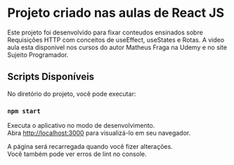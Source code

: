 # Projeto criado nas aulas de React JS

Este projeto foi desenvolvido para fixar conteudos ensinados sobre Requisições HTTP com conceitos de useEffect, useStates e Rotas. A video aula esta disponivel nos cursos do autor Matheus Fraga na Udemy e no site Sujeito Programador.

## Scripts Disponíveis

No diretório do projeto, você pode executar:

### `npm start`

Executa o aplicativo no modo de desenvolvimento.\
Abra [http://localhost:3000](http://localhost:3000) para visualizá-lo em seu navegador.

A página será recarregada quando você fizer alterações.\
Você também pode ver erros de lint no console.
